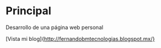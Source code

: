 # Principal
Desarrollo de una página web personal
 
 [Vista mi blog]{http://fernandobmtecnologias.blogspot.mx/}

